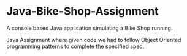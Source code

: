 # Java-Bike-Shop-Assignment
A console based Java application simulating a Bike Shop running.

Java Assignment where given code we had to follow Object Oriented programming patterns to complete the specified spec.

